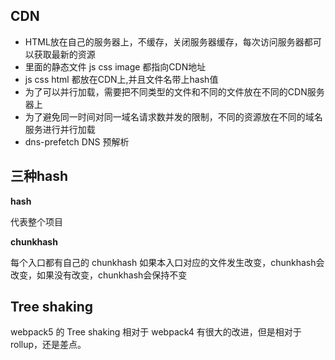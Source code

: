 ## CDN

- HTML放在自己的服务器上，不缓存，关闭服务器缓存，每次访问服务器都可以获取最新的资源
- 里面的静态文件 js css image 都指向CDN地址
- js css html 都放在CDN上,并且文件名带上hash值
- 为了可以并行加载，需要把不同类型的文件和不同的文件放在不同的CDN服务器上
- 为了避免同一时间对同一域名请求数并发的限制，不同的资源放在不同的域名服务进行并行加载
- dns-prefetch DNS 预解析

## 三种hash

**hash**

代表整个项目

**chunkhash**

每个入口都有自己的 chunkhash
如果本入口对应的文件发生改变，chunkhash会改变，如果没有改变，chunkhash会保持不变

## Tree shaking

webpack5 的 Tree shaking 相对于 webpack4 有很大的改进，但是相对于 rollup，还是差点。